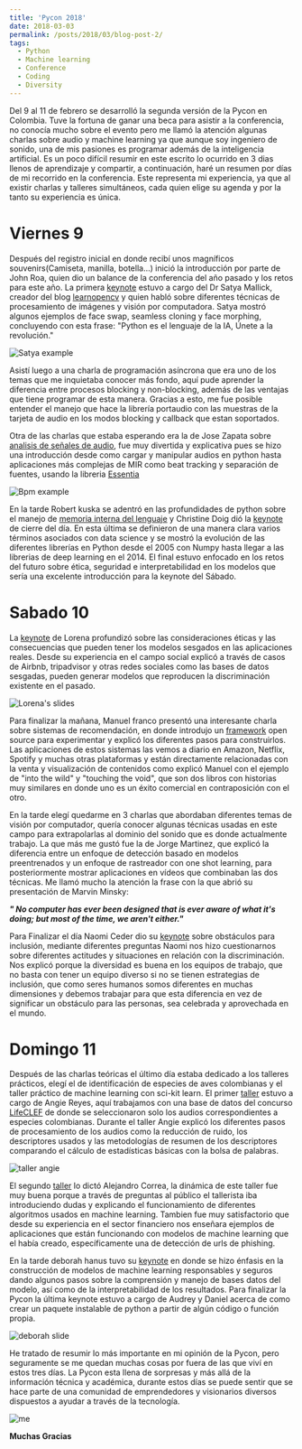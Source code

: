 ```yaml
---
title: 'Pycon 2018'
date: 2018-03-03
permalink: /posts/2018/03/blog-post-2/
tags:
  - Python
  - Machine learning
  - Conference
  - Coding
  - Diversity
---
```


Del 9 al 11 de febrero se desarrolló la segunda versión de la Pycon en Colombia. Tuve la fortuna de ganar una beca para asistir 
a la conferencia, no conocía mucho sobre el evento pero me llamó la atención algunas charlas sobre audio y machine learning ya que
aunque soy ingeniero de sonido, una de mis pasiones es programar además de la inteligencia artificial. Es un poco difícil resumir
en este escrito lo ocurrido en 3 dias llenos de aprendizaje y compartir, a continuación, haré un resumen por días de mi recorrido en la conferencia. Este representa mi experiencia, ya que al existir charlas y talleres simultáneos, cada quien elige su agenda y
por la tanto su experiencia es única.

Viernes 9 
======

Después del registro inicial en donde recibí unos magníficos souvenirs(Camiseta, manilla, botella...) inició la introducción
por parte de John Roa, quien dio un balance de la conferencia del año pasado y los retos para este año. La primera [keynote](http://www.learnopencv.com/wp-content/uploads/2018/02/Satya-Mallick-PyCon-Colombia-Keynote-2018.pdf) estuvo
a cargo del Dr Satya Mallick, creador del blog [learnopencv](http://www.learnopencv.com/)  y quien habló sobre diferentes técnicas de procesamiento de imágenes y visión por computadora. Satya mostró algunos ejemplos de face swap, seamless cloning y
face morphing, concluyendo con esta frase: "Python es el lenguaje de la IA, Únete a la revolución."

![Satya example](/images/satya_example.png)


Asistí luego a una charla de programación asíncrona que era uno de los temas que me inquietaba conocer más fondo, aquí pude aprender la diferencia entre procesos blocking y non-blocking, además de las ventajas que tiene programar de esta manera. 
Gracias a esto, me fue posible entender el manejo que hace la librería portaudio con las muestras de la tarjeta de audio en 
los modos blocking y callback que estan soportados. 


Otra de las charlas que estaba esperando era la de Jose Zapata sobre [analisis de señales de audio](https://github.com/JoseRZapata/Pycon2018Colombia), fue muy divertida y explicativa pues se hizo una introducción desde como cargar y manipular audios en python hasta aplicaciones más complejas de MIR como beat tracking y separación de fuentes, usando la libreria [Essentia](http://essentia.upf.edu/documentation/)

![Bpm example](/images/bpm_example.png)

En la tarde Robert kuska se adentró en las profundidades de python sobre el manejo de [memoria interna del lenguaje](https://docs.google.com/presentation/d/1DYSYqu1bsODQVOAZupdPZ4afYeAuuze0mEGC0b-9bAw/edit#slide=id.p) y Christine Doig dió la [keynote](https://speakerdeck.com/chdoig/pycon-colombia-2018) de cierre del día. En esta última se definieron de una manera clara
varios términos asociados con data science y se mostró la evolución de las diferentes librerías en Python desde el 2005 con Numpy hasta llegar a las librerias de deep learning en el 2014. El final estuvo enfocado en los retos del futuro sobre ética, seguridad e interpretabilidad en los modelos que sería una excelente introducción para la keynote del Sábado.


Sabado 10
======

La [keynote](https://docs.google.com/presentation/d/1VJpw_h95B0yfWEJDGn9Hj1qeGRk0b9_TOFqDXOo2pwA/edit#slide=id.g30ecf3654e_0_197) de Lorena profundizó sobre las consideraciones éticas y las consecuencias que pueden tener los modelos sesgados en las aplicaciones reales. Desde su experiencia en el campo social explicó a través de casos de Airbnb, tripadvisor y otras redes
sociales como las bases de datos sesgadas, pueden generar modelos que reproducen la discriminación existente en 
el pasado.


![Lorena's slides](/images/lorena_example.png)


Para finalizar la mañana, Manuel franco presentó una interesante charla sobre sistemas de recomendación, en donde introdujo un 
[framework](https://github.com/maigfrga/nt-recommend) open source para experimentar y explicó los diferentes pasos para 
construirlos. Las aplicaciones de estos sistemas las vemos a diario en Amazon, Netflix, Spotify y muchas otras plataformas
y están directamente relacionadas con la venta y visualización de contenidos como explicó Manuel con el ejemplo de "into the
wild" y "touching the void", que son dos libros con historias muy similares en donde uno es un éxito comercial en contraposición con el otro.



En la tarde elegí quedarme en 3 charlas que abordaban diferentes temas de visión por computador, quería conocer algunas
técnicas usadas en este campo para extrapolarlas al dominio del sonido que es donde actualmente trabajo. La que más me gustó fue la de Jorge Martinez, que explicó la diferencia entre un enfoque de detección basado en modelos preentrenados y un enfoque de rastreador con one shot learning, para posteriormente mostrar aplicaciones en vídeos que combinaban las dos técnicas. Me llamó mucho la atención la frase con la que abrió su presentación de Marvin Minsky: 


***" No computer has ever been designed that is ever aware of what it's doing; but most of the time, we aren't either."***


Para Finalizar el día Naomi Ceder dio su [keynote](https://goo.gl/LvXY23) sobre obstáculos para inclusión, mediante diferentes preguntas Naomi nos hizo cuestionarnos sobre diferentes actitudes y situaciones en relación con la discriminación. Nos explicó porque la diversidad es buena en los equipos de trabajo, que no basta con tener un equipo diverso si no se tienen estrategias de inclusión, que como seres humanos somos diferentes en muchas dimensiones y debemos trabajar para que esta diferencia en vez de significar un obstáculo para las personas, sea celebrada y aprovechada en el mundo.



Domingo 11
======

Después de las charlas teóricas el último día estaba dedicado a los talleres prácticos, elegí el de identificación de especies de
aves colombianas y el taller práctico de machine learning con sci-kit learn. El primer [taller](https://github.com/angiereyesbet/birdPycon2018) estuvo a cargo de Angie Reyes, aquí trabajamos con una base de datos del concurso [LifeCLEF](http://imageclef.org/lifeclef/2017) de donde se seleccionaron solo los audios correspondientes a especies colombianas. Durante el taller Angie explicó los diferentes pasos de procesamiento de los audios como la reducción de ruido, los descriptores usados y las metodologías de resumen de los descriptores comparando el cálculo de estadísticas básicas con la bolsa de palabras.

![taller angie](/images/angie_taller.png)

El segundo [taller](https://github.com/albahnsen/Tutorial_PracticalMachineLearning_Pycon) lo dictó Alejandro Correa, la dinámica
de este taller fue muy buena porque a través de preguntas al público el tallerista iba introduciendo dudas y explicando el funcionamiento de diferentes algoritmos usados en machine learning. Tambien fue muy satisfactorio que desde su experiencia en el sector financiero nos enseñara ejemplos de aplicaciones que están funcionando con modelos de machine learning que el había creado, específicamente una de detección de urls de phishing.


En la tarde deborah hanus tuvo su [keynote](https://www.slideshare.net/DeborahHanus/pycon-colombia-keynote-2018) en donde se hizo énfasis en la construcción de modelos de machine learning responsables y seguros dando algunos pasos sobre la comprensión y manejo de bases datos del modelo, así como de la interpretabilidad de los resultados. Para finalizar la Pycon la última keynote estuvo a cargo de Audrey y Daniel acerca de como crear un paquete instalable de python a partir de algún código o función propia.


![deborah slide](/images/deborah_slide.png)

He tratado de resumir lo más importante en mi opinión de la Pycon, pero seguramente se me quedan muchas cosas por fuera de las que viví en estos tres días. La Pycon esta llena de sorpresas y más allá de la información técnica y académica, durante estos días se puede sentir que se hace parte de una comunidad de emprendedores y visionarios diversos dispuestos a ayudar a través de la tecnología.

![me](/images/jose.png)

**Muchas Gracias**
